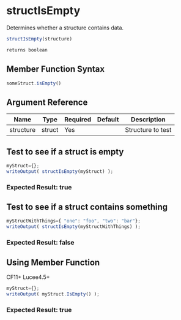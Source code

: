 # structIsEmpty

 Determines whether a structure contains data.

```javascript
structIsEmpty(structure)
```

```javascript
returns boolean
```

## Member Function Syntax

```javascript
someStruct.isEmpty()
```

## Argument Reference

| Name | Type | Required | Default | Description |
| --- | --- | --- | --- | --- |
| structure | struct | Yes |  | Structure to test |

## Test to see if a struct is empty

```javascript
myStruct={};
writeOutput( structIsEmpty(myStruct) );
```

### Expected Result: true

## Test to see if a struct contains something

```javascript
myStructWithThings={ "one": "foo", "two": "bar"};
writeOutput( structIsEmpty(myStructWithThings) );
```

### Expected Result: false

## Using Member Function

CF11+ Lucee4.5+

```javascript
myStruct={};
writeOutput( myStruct.IsEmpty() );
```

### Expected Result: true
